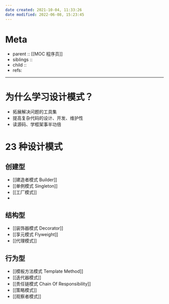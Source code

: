 ```yaml
---
date created: 2021-10-04, 11:33:26
date modified: 2022-06-08, 15:23:45
---
```


# Meta

- parent :: [[MOC 程序员]]
- siblings ::
- child ::
- refs:

---

# 为什么学习设计模式？

- 拓展解决问题的工具集
- 提高复杂代码的设计、开发、维护性
- 读源码、学框架事半功倍

# 23 种设计模式

## 创建型

- [[建造者模式 Builder]]
- [[单例模式 Singleton]]
- [[工厂模式]]
- 

## 结构型

- [[装饰器模式 Decorator]]
- [[享元模式 Flyweight]]
- [[代理模式]]

## 行为型

- [[模板方法模式 Template Method]]
- [[迭代器模式]]
- [[责任链模式 Chain Of Responsibility]]
- [[策略模式]]
- [[观察者模式]]
